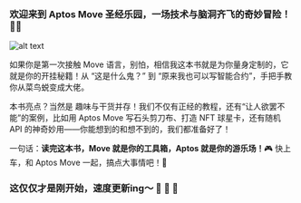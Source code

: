
### 欢迎来到 Aptos Move 圣经乐园，一场技术与脑洞齐飞的奇妙冒险！🎢✨

![alt text](https://zansen.s3.ap-east-1.amazonaws.com/zansen/d947b3dd2025011618355844160.png)

如果你是第一次接触 Move 语言，别怕，相信我这本书就是为你量身定制的，它就是你的开挂秘籍！从 “这是什么鬼？” 到 “原来我也可以写智能合约”，手把手教你从菜鸟蜕变成大佬。

本书亮点？当然是 趣味与干货并存！我们不仅有正经的教程，还有“让人欲罢不能”的案例，比如用 Aptos Move 写石头剪刀布、打造 NFT 球星卡，还有随机 API 的神奇妙用——你能想到的和想不到的，我们都准备好了！

一句话：**读完这本书，Move 就是你的工具箱，Aptos 就是你的游乐场！**🎮 快上车，和 Aptos Move 一起，搞点大事情吧！🚀

### 这仅仅才是刚开始，速度更新ing～ 🫵 🫵 🫵


<script src="https://giscus.app/client.js"
        data-repo="SidWoong/aptos-move-course"
        data-repo-id="R_kgDONrHv3g"
        data-category-id="DIC_kwDONrHv3s4CmDfU"
        data-mapping="Aptos Move 技术交流"
        data-strict="0"
        data-reactions-enabled="1"
        data-emit-metadata="1"
        data-input-position="top"
        data-theme="preferred_color_scheme"
        data-lang="zh-CN"
        data-loading="lazy"
        crossorigin="anonymous"
        async>
</script>

